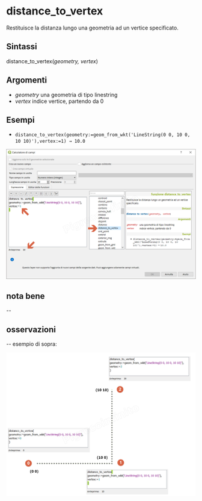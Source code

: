 # distance_to_vertex

Restituisce la distanza lungo una geometria ad un vertice specificato.

## Sintassi

distance_to_vertex(_geometry, vertex_)

## Argomenti

* _geometry_ una geometria di tipo linestring
* _vertex_ indice vertice, partendo da 0


## Esempi

* `distance_to_vertex(geometry:=geom_from_wkt('LineString(0 0, 10 0, 10 10)'),vertex:=1) → 10.0`

![](/img/geometria/distance_to_vertex/distance_to_vertex1.png)

## nota bene

--

## osservazioni

--
esempio di sopra:

![](/img/geometria/distance_to_vertex/distance_to_vertex3.png)